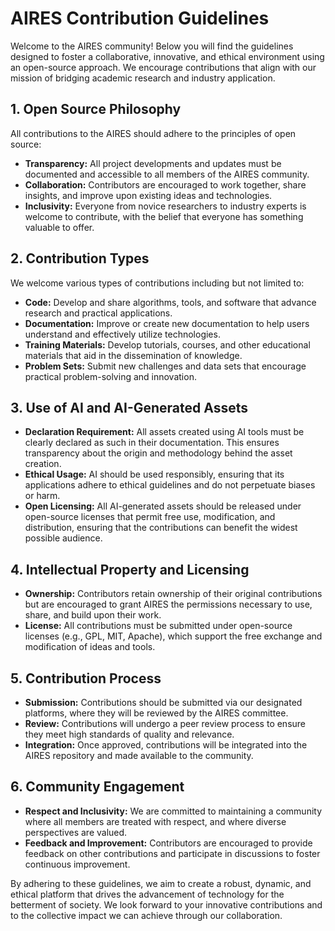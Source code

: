# AIRES Contribution Guidelines

Welcome to the AIRES community! Below you will find the guidelines designed to foster a collaborative, innovative, and ethical environment using an open-source approach. We encourage contributions that align with our mission of bridging academic research and industry application.

## 1. Open Source Philosophy

All contributions to the AIRES should adhere to the principles of open source:
- **Transparency:** All project developments and updates must be documented and accessible to all members of the AIRES community.
- **Collaboration:** Contributors are encouraged to work together, share insights, and improve upon existing ideas and technologies.
- **Inclusivity:** Everyone from novice researchers to industry experts is welcome to contribute, with the belief that everyone has something valuable to offer.

## 2. Contribution Types

We welcome various types of contributions including but not limited to:
- **Code:** Develop and share algorithms, tools, and software that advance research and practical applications.
- **Documentation:** Improve or create new documentation to help users understand and effectively utilize technologies.
- **Training Materials:** Develop tutorials, courses, and other educational materials that aid in the dissemination of knowledge.
- **Problem Sets:** Submit new challenges and data sets that encourage practical problem-solving and innovation.

## 3. Use of AI and AI-Generated Assets

- **Declaration Requirement:** All assets created using AI tools must be clearly declared as such in their documentation. This ensures transparency about the origin and methodology behind the asset creation.
- **Ethical Usage:** AI should be used responsibly, ensuring that its applications adhere to ethical guidelines and do not perpetuate biases or harm.
- **Open Licensing:** All AI-generated assets should be released under open-source licenses that permit free use, modification, and distribution, ensuring that the contributions can benefit the widest possible audience.

## 4. Intellectual Property and Licensing

- **Ownership:** Contributors retain ownership of their original contributions but are encouraged to grant AIRES the permissions necessary to use, share, and build upon their work.
- **License:** All contributions must be submitted under open-source licenses (e.g., GPL, MIT, Apache), which support the free exchange and modification of ideas and tools.

## 5. Contribution Process

- **Submission:** Contributions should be submitted via our designated platforms, where they will be reviewed by the AIRES committee.
- **Review:** Contributions will undergo a peer review process to ensure they meet high standards of quality and relevance.
- **Integration:** Once approved, contributions will be integrated into the AIRES repository and made available to the community.

## 6. Community Engagement

- **Respect and Inclusivity:** We are committed to maintaining a community where all members are treated with respect, and where diverse perspectives are valued.
- **Feedback and Improvement:** Contributors are encouraged to provide feedback on other contributions and participate in discussions to foster continuous improvement.

By adhering to these guidelines, we aim to create a robust, dynamic, and ethical platform that drives the advancement of technology for the betterment of society. We look forward to your innovative contributions and to the collective impact we can achieve through our collaboration.
